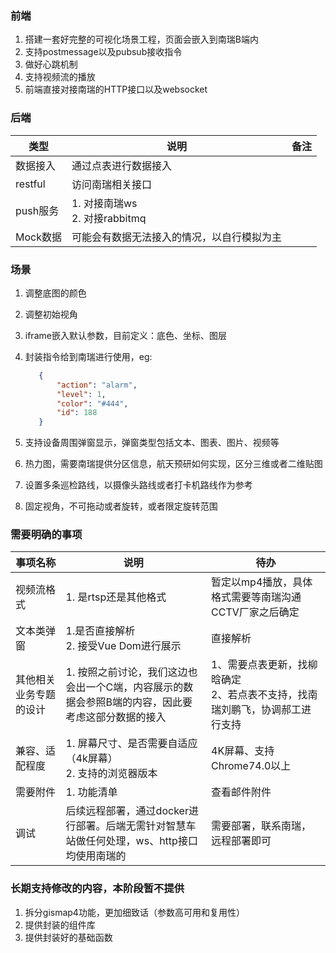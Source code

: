### 前端

1. 搭建一套好完整的可视化场景工程，页面会嵌入到南瑞B端内
2. 支持postmessage以及pubsub接收指令
3. 做好心跳机制
4. 支持视频流的播放
5. 前端直接对接南瑞的HTTP接口以及websocket

### 后端

| 类型     | 说明                                       | 备注 |
| -------- | ------------------------------------------ | ---- |
| 数据接入 | 通过点表进行数据接入                       |      |
| restful  | 访问南瑞相关接口                           |      |
| push服务 | 1. 对接南瑞ws<br />2. 对接rabbitmq         |      |
| Mock数据 | 可能会有数据无法接入的情况，以自行模拟为主 |      |

### 场景

1. 调整底图的颜色

2. 调整初始视角

3. iframe嵌入默认参数，目前定义：底色、坐标、图层

4. 封装指令给到南瑞进行使用，eg:

   ```json
      {
          "action": "alarm",
          "level": 1,
          "color": "#444",
          "id": 188
      }
   ```
   
5. 支持设备周围弹窗显示，弹窗类型包括文本、图表、图片、视频等

6. 热力图，需要南瑞提供分区信息，航天预研如何实现，区分三维或者二维贴图

7. 设置多条巡检路线，以摄像头路线或者打卡机路线作为参考

8. 固定视角，不可拖动或者旋转，或者限定旋转范围

### 需要明确的事项

| 事项名称               | 说明                                                         | 待办                                                         |
| ---------------------- | ------------------------------------------------------------ | ------------------------------------------------------------ |
| 视频流格式             | 1. 是rtsp还是其他格式                                        | 暂定以mp4播放，具体格式需要等南瑞沟通CCTV厂家之后确定        |
| 文本类弹窗             | 1.是否直接解析<br />2. 接受Vue Dom进行展示                   | 直接解析                                                     |
| 其他相关业务专题的设计 | 1. 按照之前讨论，我们这边也会出一个C端，内容展示的数据会参照B端的内容，因此要考虑这部分数据的接入 | 1、需要点表更新，找柳晗确定<br />2、若点表不支持，找南瑞刘鹏飞，协调郝工进行支持 |
| 兼容、适配程度         | 1. 屏幕尺寸、是否需要自适应（4k屏幕）<br />2. 支持的浏览器版本 | 4K屏幕、支持Chrome74.0以上                                   |
| 需要附件               | 1. 功能清单<br />                                            | 查看邮件附件                                                 |
| 调试                   | 后续远程部署，通过docker进行部署。后端无需针对智慧车站做任何处理，ws、http接口均使用南瑞的 | 需要部署，联系南瑞，远程部署即可                             |

### 长期支持修改的内容，本阶段暂不提供

1. 拆分gismap4功能，更加细致话（参数高可用和复用性）
2. 提供封装的组件库
3. 提供封装好的基础函数






